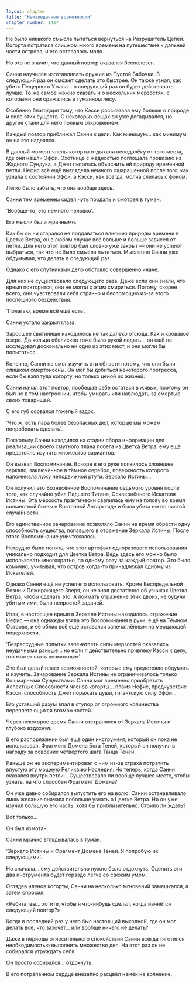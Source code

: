 ```yaml
---
layout: chapter
title: "Неизведанные возможности"
chapter_number: 1427
---
```




Не было никакого смысла пытаться вернуться на Разрушитель Цепей. Когорта потратила слишком много времени на путешествие к дальней части острова, и его оставалось мало.

Но это не значит, что данный повтор оказался бесполезен.

Санни научился изготавливать оружие из Пустой Бабочки. В следующий раз он сможет сделать это быстрее. Он также узнал, как убить Пещерного Ужаса... в следующий раз он будет действовать лучше. То же самое можно сказать и о нескольких мерзостях, с которыми они сражались в туманном лесу.

Особенно благодаря тому, что Кэсси рассказала ему больше о природе и силе этих существ. О некоторых вещах он уже догадывался, но другие стали для него полным откровением.

Каждый повтор приближал Санни к цели. Как минимум... как минимум, он на это надеялся.

В данный момент члены когорты отдыхали неподалёку от того места, где они нашли Эффи. Охотница с жадностью поглощала провизию из Жадного Сундука, а Джет пыталась объяснить ей природу временной петли. Нефис всё ещё выглядела немного ошарашенной после того, как узнала о состоянии Эффи, а Кэсси, как всегда, молча слилась с фоном.

Легко было забыть, что она вообще здесь.

Санни тем временем сидел чуть поодаль и смотрел в туман.

'Вообще-то, это немного неловко'.

Его мысли были мрачными.

Как бы он ни старался не поддаваться влиянию природы времени в Цветке Ветра, он в любом случае всё больше и больше зависел от петли. Для него этот повтор был словно уже закрыт — они не успеют выбраться, так что не было смысла пытаться. Мысленно Санни уже обдумывал, что делать в следующий раз.

Однако с его спутниками дело обстояло совершенно иначе.

Для них не существовало следующего раза. Даже если они знали, что время повторится, они не могли с этим смириться. Потому, скорее всего, они чувствовали себя странно и беспомощно из-за этого поспешного бездействия.

'Полагаю, время всё ещё есть'.

Санни устало закрыл глаза.

Заросшее святилище находилось не так далеко отсюда. Как и кровавое озеро. До кольца обелисков тоже было рукой подать... он ещё не исследовал досконально ни одно из этих мест, и они могли бы попытаться.

Конечно, Санни не смог изучить эти области потому, что они были слишком смертоносны. Он мог бы добиться некоторого прогресса, если бы взял туда когорту, но только ценой их жизней.

Санни начал этот повтор, пообещав себе остаться в живых, поэтому он был не в том настроении, чтобы умирать или наблюдать за смертью своих товарищей.

С его губ сорвался тяжёлый вздох.

'Что ж, есть пара более безопасных дел, которые мы можем попробовать сделать'.

Поскольку Санни находился на стадии сбора информации для реализации своего смутного плана побега из Цветка Ветра, ему ещё предстояло изучить множество вариантов.

Он вызвал Воспоминание. Вскоре в его руке появилось зловещее зеркало, заключённое в тёмное серебро, поверхность которого напоминала лужу неподвижной ртути. Зеркало Истины...

Он получил это Вознесённое Воспоминание седьмого уровня после того, как случайно убил Падшего Титана, Осквернённого Искателя Истины. Эта мерзость практически свалилась ему на голову во время совместной битвы в Восточной Антарктиде и была убита им по чистой случайности.

Его единственное зачарование позволяло Санни на время обрести одну способность существа, попавшего в отражение Зеркала Истины. После этого Воспоминание уничтожалось.

Нетрудно было понять, что этот артефакт одноразового использования уникально подходит для Цветка Ветра. Ведь здесь его можно было использовать многократно, по одному разу за каждый повтор. Это было комично, учитывая, что остров когда-то принадлежал одному из Искателей.

Однако Санни ещё не успел его использовать. Кроме Беспредельной Резни и Пожирающего Зверя, он не знал достаточно об узниках Цветка Ветра, чтобы сделать это. А поймать отражение этих двоих, не будучи убитым ими, было непростой задачей.

Итак, в настоящее время в Зеркале Истины находилось отражение Нефис — она однажды взяла это Воспоминания в руки, ещё на Тёмном Острове, и её облик всё ещё оставался запечатлённым на мерцающей поверхности.

'Безрассудные попытки запечатлеть силы мерзостей оказались неудачными раньше... но если я действительно привлеку Кэсси к делу, это может стать возможным'.

Это был целый пласт возможностей, которые ему предстояло обдумать и изучить. Зачарование Зеркала Истины не ограничивалось только Кошмарными Существами. Санни мог временно приобретать Аспектные Способности членов когорты... пламя Нефис, предчувствие Кэсси, способность Джет поражать души, гигантскую силу Эффи...

Его уставший разум впал в ступор от огромного количества переплетающихся возможностей.

Через некоторое время Санни отстранился от Зеркала Истины и глубоко вздохнул.

В его распоряжении был ещё один инструмент, который он пока не использовал. Фрагмент Домена Бога Теней, который он получил в награду за освоение четвёртого шага Танца Теней.

Раньше он не экспериментировал с ним из-за страха потратить впустую эту мощную Реликвию Наследия. Но теперь, когда Санни оказался внутри петли... Существовало ли вообще лучшее место, чтобы узнать, на что способен Фрагмент Домена?

Он уже давно собирался выпустить его на волю. Санни останавливало лишь желание сначала побольше узнать о Цветке Ветра. Но он уже изучил большую его часть, хотя бы приблизительно. Стоило ли ждать?

Вот только...

Он был измотан.

Санни мрачно вглядывалась в туман.

'Зеркало Истины и Фрагмент Домена Теней. Я попробую их следующими'.

Но сначала... ему действительно нужно было отдохнуть. Оценить эти два инструмента будет гораздо легче со свежим умом.

Оглядев членов когорты, Санни на несколько мгновений замешкался, а затем спросил:

«Ребята, вы... хотите, чтобы я что-нибудь сделал, когда начнётся следующий повтор?»

Когда в последний раз у него был настоящий выходной, где он мог делать всё, что захочет... или вообще ничего не делать?

Даже в периоды относительного спокойствия Санни всегда тяготился необходимостью выполнить множество дел. На этот раз он не собирался утруждать себя.

Он просто собирался... отдохнуть.

В его потрёпанном сердце внезапно расцвёл намёк на волнение.

